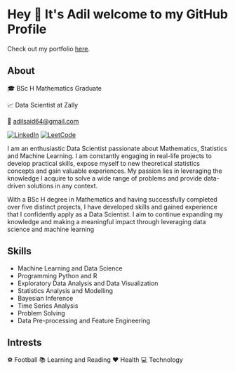 # Hey 👋 It's Adil welcome to my GitHub Profile

Check out my portfolio [here](https://adilsaid64.github.io).

## About

🎓 BSc H Mathematics Graduate

📈 Data Scientist at Zally

📧 adilsaid64@gmail.com

<a href="https://www.linkedin.com/in/adil-s64/" target="_blank"><img src="https://img.shields.io/badge/LinkedIn-%230077B5.svg?&style=flat-square&logo=linkedin&logoColor=white" alt="LinkedIn"></a>
[![LeetCode](https://img.shields.io/badge/LeetCode-%23FFA116.svg?&style=flat-square&logo=leetcode&logoColor=white)](https://leetcode.com/adilsaid64/)


I am an enthusiastic Data Scientist passionate about Mathematics, Statistics and Machine Learning. I am constantly engaging in real-life projects to develop practical skills, expose myself to new theoretical statistics concepts and gain valuable experiences. My passion lies in leveraging the knowledge I acquire to solve a wide range of problems and provide data-driven solutions in any context.

With a BSc H degree in Mathematics and having successfully completed over five distinct projects, I have developed skills and gained experience that I confidently apply as a Data Scientist. I aim to continue expanding my knowledge and making a meaningful impact through leveraging data science and machine learning

## Skills

- Machine Learning and Data Science
- Programming Python and R
- Exploratory Data Analysis and Data Visualization
- Statistics Analysis and Modelling 
- Bayesian Inference
- Time Series Analysis
- Problem Solving
- Data Pre-processing and Feature Engineering

## Intrests

⚽ Football
📚 Learning and Reading
❤️ Health
💻 Technology
